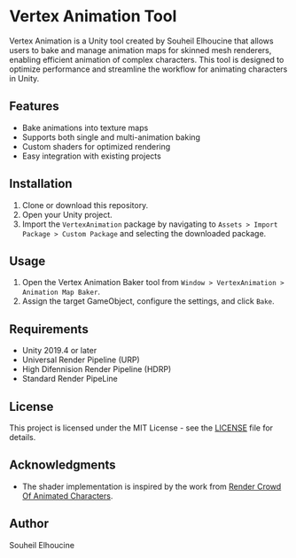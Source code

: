 # Vertex Animation Tool

Vertex Animation is a Unity tool created by Souheil Elhoucine that allows users to bake and manage animation maps for skinned mesh renderers, enabling efficient animation of complex characters. This tool is designed to optimize performance and streamline the workflow for animating characters in Unity.

## Features

- Bake animations into texture maps
- Supports both single and multi-animation baking
- Custom shaders for optimized rendering
- Easy integration with existing projects

## Installation

1. Clone or download this repository.
2. Open your Unity project.
3. Import the `VertexAnimation` package by navigating to `Assets > Import Package > Custom Package` and selecting the downloaded package.

## Usage

1. Open the Vertex Animation Baker tool from `Window > VertexAnimation > Animation Map Baker`.
2. Assign the target GameObject, configure the settings, and click `Bake`.

## Requirements

- Unity 2019.4 or later
- Universal Render Pipeline (URP)
- High Difennision Render Pipeline (HDRP)
- Standard Render PipeLine 

## License

This project is licensed under the MIT License - see the [LICENSE](LICENSE) file for details.

## Acknowledgments

- The shader implementation is inspired by the work from [Render Crowd Of Animated Characters](https://github.com/chenjd/Render-Crowd-Of-Animated-Characters).

## Author

Souheil Elhoucine
